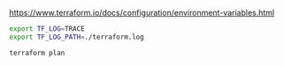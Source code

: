 https://www.terraform.io/docs/configuration/environment-variables.html

```bash
export TF_LOG=TRACE
export TF_LOG_PATH=./terraform.log
```

```
terraform plan
```
